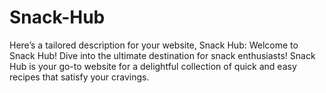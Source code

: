 # Snack-Hub
 Here’s a tailored description for your website, Snack Hub:  Welcome to Snack Hub!  Dive into the ultimate destination for snack enthusiasts! Snack Hub is your go-to website for a delightful collection of quick and easy recipes that satisfy your cravings. 
